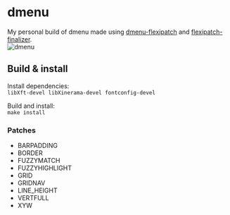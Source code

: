 # dmenu
My personal build of dmenu made using [dmenu-flexipatch](https://github.com/bakkeby/dmenu-flexipatch) 
and [flexipatch-finalizer](https://github.com/bakkeby/flexipatch-finalizer).  
![dmenu](https://github.com/imatsatsos/dmenu/assets/49369992/a5d5b720-d7f3-4106-9143-8eb98b7017c8)

## Build & install
Install dependencies:  
```libXft-devel libXinerama-devel fontconfig-devel```

Build and install:  
```make install```

### Patches
- BARPADDING
- BORDER
- FUZZYMATCH
- FUZZYHIGHLIGHT
- GRID
- GRIDNAV
- LINE_HEIGHT
- VERTFULL
- XYW
